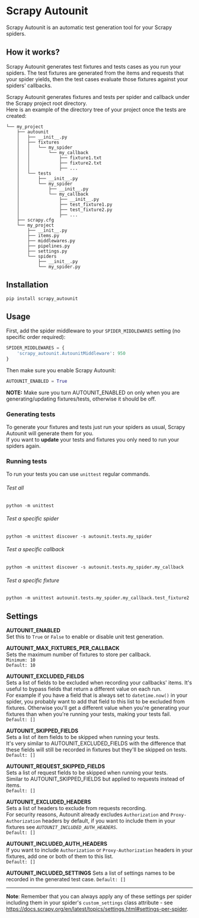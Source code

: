 # Scrapy Autounit

Scrapy Autounit is an automatic test generation tool for your Scrapy spiders.

## How it works?

Scrapy Autounit generates test fixtures and tests cases as you run your spiders.
The test fixtures are generated from the items and requests that your spider yields, then the test cases evaluate those fixtures against your spiders' callbacks.

Scrapy Autounit generates fixtures and tests per spider and callback under the Scrapy project root directory.  
Here is an example of the directory tree of your project once the tests are created:  
```
└── my_project
    ├── autounit
    │   ├── __init__.py
    │   ├── fixtures
    │   │   └── my_spider
    │   │       └── my_callback
    │   │           ├── fixture1.txt
    │   │           ├── fixture2.txt
    │   │           ├── ...
    │   └── tests
    │       ├── __init__.py
    │       └── my_spider
    │           ├── __init__.py
    │           └── my_callback
    │               ├── __init__.py
    │               ├── test_fixture1.py
    │               ├── test_fixture2.py
    │               ├── ...
    ├── scrapy.cfg
    └── my_project
        ├── __init__.py
        ├── items.py
        ├── middlewares.py
        ├── pipelines.py
        ├── settings.py
        └── spiders
            ├── __init__.py
            └── my_spider.py
```

## Installation

```
pip install scrapy_autounit
```

## Usage

First, add the spider middleware to your `SPIDER_MIDDLEWARES` setting (no specific order required):  
```python
SPIDER_MIDDLEWARES = {
    'scrapy_autounit.AutounitMiddleware': 950
}
```
Then make sure you enable Scrapy Autounit:
```python
AUTOUNIT_ENABLED = True
```
**NOTE:** Make sure you turn AUTOUNIT_ENABLED on only when you are generating/updating fixtures/tests, otherwise it should be off.

### Generating tests
To generate your fixtures and tests just run your spiders as usual, Scrapy Autounit will generate them for you.  
If you want to **update** your tests and fixtures you only need to run your spiders again.
### Running tests
To run your tests you can use `unittest` regular commands.
###### Test all
```
python -m unittest
```
###### Test a specific spider
```
python -m unittest discover -s autounit.tests.my_spider
```
###### Test a specific callback
```
python -m unittest discover -s autounit.tests.my_spider.my_callback
```
###### Test a specific fixture
```
python -m unittest autounit.tests.my_spider.my_callback.test_fixture2
```

## Settings

**AUTOUNIT_ENABLED**  
Set this to `True` or `False` to enable or disable unit test generation.

**AUTOUNIT_MAX_FIXTURES_PER_CALLBACK**  
Sets the maximum number of fixtures to store per callback.  
`Minimum: 10`  
`Default: 10`

**AUTOUNIT_EXCLUDED_FIELDS**  
Sets a list of fields to be excluded when recording your callbacks' items. It's useful to bypass fields that return a different value on each run.  
For example if you have a field that is always set to `datetime.now()` in your spider, you probably want to add that field to this list to be excluded from fixtures. Otherwise you'll get a different value when you're generating your fixtures than when you're running your tests, making your tests fail.  
`Default: []`

**AUTOUNIT_SKIPPED_FIELDS**  
Sets a list of item fields to be skipped when running your tests.  
It's very similar to AUTOUNIT_EXCLUDED_FIELDS with the difference that these fields will still be recorded in fixtures but they'll be skipped on tests.  
`Default: []`

**AUTOUNIT_REQUEST_SKIPPED_FIELDS**  
Sets a list of request fields to be skipped when running your tests.  
Similar to AUTOUNIT_SKIPPED_FIELDS but applied to requests instead of items.  
`Default: []`

**AUTOUNIT_EXCLUDED_HEADERS**  
Sets a list of headers to exclude from requests recording.  
For security reasons, Autounit already excludes `Authorization` and `Proxy-Authorization` headers by default, if you want to include them in your fixtures see *`AUTOUNIT_INCLUDED_AUTH_HEADERS`*.  
`Default: []`  

**AUTOUNIT_INCLUDED_AUTH_HEADERS**  
If you want to include `Authorization` or `Proxy-Authorization` headers in your fixtures, add one or both of them to this list.  
`Default: []`

**AUTOUNIT_INCLUDED_SETTINGS**
Sets a list of settings names to be recorded in the generated test case.
`Default: []`

---
**Note**: Remember that you can always apply any of these settings per spider including them in your spider's `custom_settings` class attribute - see https://docs.scrapy.org/en/latest/topics/settings.html#settings-per-spider.
